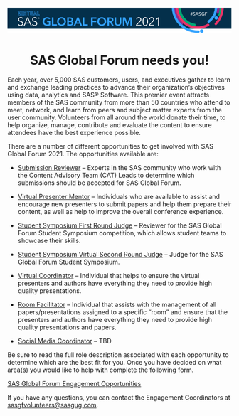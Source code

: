 <p align="center">
   <img src = "SGF2021 Banner.png"> </img>
   <h1 align = "center"> SAS Global Forum needs you!</h1>
</p>

Each year, over 5,000 SAS customers, users, and executives gather to learn and exchange leading practices to advance their organization’s objectives using data, analytics and SAS® Software.  This premier event attracts members of the SAS community from more than 50 countries who attend to meet, network, and learn from peers and subject matter experts from the user community.  Volunteers from all around the world donate their time, to help organize, manage, contribute and evaluate the content to ensure attendees have the best experience possible.

There are a number of different opportunities to get involved with SAS Global Forum 2021. The opportunities available are:

* <a href="SUBMISSION REVIEWER.pdf">Submission Reviewer</a> – Experts in the SAS community who work with the Content Advisory Team (CAT) Leads to determine which submissions should be accepted for SAS Global Forum.

* <a href="VIRTUAL PRESENTER MENTOR.pdf">Virtual Presenter Mentor</a> – Individuals who are available to assist and encourage new presenters to submit papers and help them prepare their content, as well as help to improve the overall conference experience.

* <a href="SS 1st ROUND JUDGE.pdf">Student Symposium First Round Judge</a> – Reviewer for the SAS Global Forum Student Symposium competition, which allows student teams to showcase their skills.

* <a href="SS VIRTUAL JUDGE.pdf">Student Symposium Virtual Second Round Judge</a> – Judge for the SAS Global Forum Student Symposium.

* <a href="VIRTUAL COORDINATOR.pdf">Virtual Coordinator</a> – Individual that helps to ensure the virtual presenters and authors have everything they need to provide high quality presentations.

* <a href="ROOM FACILITATOR.pdf">Room Facilitator</a> – Individual that assists with the management of all papers/presentations assigned to a specific “room” and ensure that the presenters and authors have everything they need to provide high quality presentations and papers.

* <a href="SOCIAL MEDIA COORDINATOR.pdf">Social Media Coordinator</a> – TBD

Be sure to read the full role description associated with each opportunity to determine which are the best fit for you.  Once you have decided on what area(s) you would like to help with complete the following form.

[SAS Global Forum Engagement Opportunities](https://forms.office.com/Pages/ResponsePage.aspx?id=O76qd3-jIEeUGAws_niopO4WPHsLsk9Klnc_rPTLcLBUNFdCRVNIUUNEUVdGWFdPOElaT1BCVk9CTi4u)

If you have any questions, you can contact the Engagement Coordinators at sasgfvolunteers@sasgug.com. 
